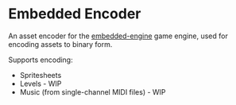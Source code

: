 # Embedded Encoder

An asset encoder for the [embedded-engine](https://github.com/ArcaEge/embedded-engine) game engine, used for encoding assets to binary form.

Supports encoding:

- Spritesheets
- Levels - WIP
- Music (from single-channel MIDI files) - WIP
